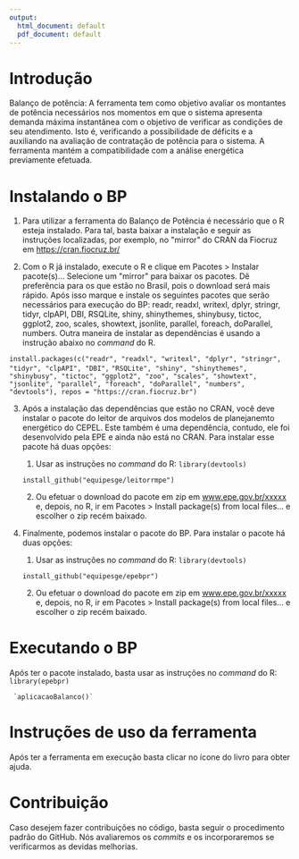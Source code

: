```yaml
---
output:
  html_document: default
  pdf_document: default
---
```

# Introdu&ccedil;&atilde;o 

Balan&ccedil;o de pot&ecirc;ncia: A ferramenta tem como objetivo avaliar os montantes de pot&ecirc;ncia necess&aacute;rios nos momentos em que o sistema apresenta demanda m&aacute;xima instant&acirc;nea com o objetivo de verificar as condi&ccedil;&otilde;es de seu atendimento. Isto &eacute;, verificando a possibilidade de d&eacute;ficits e a auxiliando na avalia&ccedil;&atilde;o de contrata&ccedil;&atilde;o de pot&ecirc;ncia para o sistema. A ferramenta mant&eacute;m a compatibilidade com a an&aacute;lise energ&eacute;tica previamente efetuada.

# Instalando o BP 

1.  Para utilizar a ferramenta do Balan&ccedil;o de Pot&ecirc;ncia &eacute; necess&aacute;rio que o R esteja instalado. Para tal, basta baixar a instala&ccedil;&atilde;o e seguir as instru&ccedil;&otilde;es localizadas, por exemplo, no "mirror" do CRAN da Fiocruz em https://cran.fiocruz.br/ 

2.  Com o R j&aacute; instalado, execute o R e clique em Pacotes > Instalar pacote(s)... Selecione um "mirror" para baixar os pacotes. D&ecirc; prefer&ecirc;ncia para os que est&atilde;o no Brasil, pois o download ser&aacute; mais r&aacute;pido. Ap&oacute;s isso marque e instale os seguintes pacotes que ser&atilde;o necess&aacute;rios para execu&ccedil;&atilde;o do BP: readr, readxl, writexl, dplyr, stringr, tidyr, clpAPI, DBI, RSQLite, shiny, shinythemes, shinybusy, tictoc, ggplot2, zoo, scales, showtext, jsonlite, parallel, foreach, doParallel, numbers. Outra maneira de instalar as depend&ecirc;ncias &eacute; usando a instru&ccedil;&atilde;o abaixo no *command* do R. 

`install.packages(c("readr", "readxl", "writexl", "dplyr", "stringr", "tidyr", "clpAPI", "DBI",`
`"RSQLite", "shiny", "shinythemes", "shinybusy", "tictoc", "ggplot2", "zoo", "scales", "showtext",`
`"jsonlite", "parallel", "foreach", "doParallel", "numbers", "devtools"), repos = "https://cran.fiocruz.br")`

3. Ap&oacute;s a instala&ccedil;&atilde;o das depend&ecirc;ncias que est&atilde;o no CRAN, voc&ecirc; deve instalar o pacote do leitor de arquivos dos modelos de planejanemto energ&eacute;tico do CEPEL. Este tamb&eacute;m &eacute; uma depend&ecirc;ncia, contudo, ele foi desenvolvido pela EPE e ainda n&atilde;o est&aacute; no CRAN. Para instalar esse pacote h&aacute; duas op&ccedil;&otilde;es: 

   1. Usar as instru&ccedil;&otilde;es no *command* do R: `library(devtools)`    

     `install_github("equipesge/leitorrmpe")` 

   2. Ou efetuar o download do pacote em zip em www.epe.gov.br/xxxxx e, depois, no R, ir em Pacotes > Install package(s) from local files... e escolher o zip rec&eacute;m baixado.

4. Finalmente, podemos instalar o pacote do BP. Para instalar o pacote h&aacute; duas op&ccedil;&otilde;es: 

   1. Usar as instru&ccedil;&otilde;es no *command* do R: `library(devtools)`    

     `install_github("equipesge/epebpr")` 

   2. Ou efetuar o download do pacote em zip em www.epe.gov.br/xxxxx e, depois, no R, ir em Pacotes > Install package(s) from local files... e escolher o zip rec&eacute;m baixado. 

# Executando o BP 

Ap&oacute;s ter o pacote instalado, basta usar as instru&ccedil;&otilde;es no *command* do R: `library(epebpr)`    

     `aplicacaoBalanco()` 

# Instru&ccedil;&otilde;es de uso da ferramenta 

Ap&oacute;s ter a ferramenta em execu&ccedil;&atilde;o basta clicar no &iacute;cone do livro para obter ajuda. 

# Contribui&ccedil;&atilde;o 

Caso desejem fazer contribui&ccedil;&otilde;es no c&oacute;digo, basta seguir o procedimento padr&atilde;o do GitHub. N&oacute;s avaliaremos os *commits* e os incorporaremos se verificarmos as devidas melhorias. 